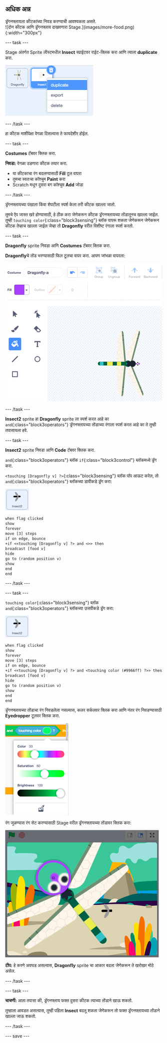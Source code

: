 ## अधिक अन्न

<div style="display: flex; flex-wrap: wrap">
<div style="flex-basis: 200px; flex-grow: 1; margin-right: 15px;">
ड्रॅगनफ्लायला कीटकांच्या निवड करण्याची आवश्यकता असते.
</div>
<div>
![दोन कीटक आणि ड्रॅगनफ्लाय दाखवणारा Stage.](images/more-food.png){:width="300px"}
</div>
</div>

--- task ---

Stage अंतर्गत Sprite लीस्टमधील **Insect** स्प्राईटवर राईट-क्लिक करा आणि त्याला **duplicate** करा.

![कीटक स्प्राईटसह Sprite लीस्ट निवडलेली आहे आणि ती मेनूमध्ये 'डुप्लीकेट' हायलाइट केलेली आहे.](images/duplicate-insect.png)

--- /task ---

हा कीटक माशीपेक्षा वेगळा दिसल्यास ते फायदेशीर होईल.

--- task ---

**Costumes** टॅबवर क्लिक करा.

**निवडा:** वेगळा उडणारा कीटक तयार करा.
+ या कीटकाचा रंग बदलण्यासाठी **Fill** टूल वापरा
+ तुमचा स्वतःचा कॉश्चुम **Paint** करा
+ Scratch मधून दुसरा बग कॉश्चुम **Add** जोडा

--- /task ---

ड्रॅगनफ्लायच्या पंखाला किंवा शेपटीला स्पर्श केला तरी कीटक खाल्ला जातो.

तुमचे ऍप जास्त खरे होण्यासाठी, हे ठीक करा जेणेकरून कीटक ड्रॅगनफ्लायच्या तोंडातूनच खाल्ला जाईल. तुम्ही `touching color`{:class="block3sensing"} ब्लॉक वापरू शकता जेणेकरून जेणेकरून कीटक तेव्हाच खाल्ला जाईल जेव्हा तो **Dragonfly** वरील विशीष्ट रंगाला स्पर्श करतो.

--- task ---

**Dragonfly** sprite निवडा आणि **Costumes** टॅबवर क्लिक करा.

**Dragonfly**चे तोंड भरण्यासाठी फिल टूलचा वापर करा. आपण जांभळा वापरला:

![Fill टूलसह Paint एडिटर निवडलेला आहे आणि ड्रॅगनफ्लाय कॉश्चुम जांभळ्या तोंडाचा आहे.](images/dragonfly-mouth-colour.png)

--- /task ---

**Insect2** sprite हा **Dragonfly** sprite ला स्पर्श करत आहे का `and`{:class="block3operators"} ड्रॅगनफ्लायच्या तोंडाच्या रंगाला स्पर्श करत आहे का ते तुम्ही तपासायला हवे.

--- task ---

**Insect2** sprite निवडा आणि **Code** टॅबवर क्लिक करा.

`and`{:class="block3operators"} ब्लॉक `if`{:class="block3control"} ब्लॉकमध्ये ड्रॅग करा.

`<touching [Dragonfly v] ?>`{:class="block3sensing"} ब्लॉक पॉप आऊट करेल, तो `and`{:class="block3operators"} ब्लॉकच्या डावीकडे ड्रॅग करा:

![](images/insect2-icon.png)

```blocks3
when flag clicked
show
forever
move [3] steps 
if on edge, bounce
+if <<touching [Dragonfly v] ?> and <>> then
broadcast [food v]
hide
go to (random position v)
show
end
end
```

--- /task ---

--- task ---

`touching color`{:class="block3sensing"} ब्लॉक `and`{:class="block3operators"} ब्लॉकच्या उजवीकडे ड्रॅग करा:

![](images/insect2-icon.png)

```blocks3
when flag clicked
show
forever
move [3] steps
if on edge, bounce
+if <<touching [Dragonfly v] ?> and <touching color (#9966ff) ?>> then
broadcast [food v]
hide
go to (random position v)
show
end
end
```

ड्रॅगनफ्लायच्या तोंडाचा रंग निवडलेला नसल्यास, कलर सर्कलवर क्लिक करा आणि नंतर रंग निवडण्यासाठी **Eyedropper** टूलवर क्लिक करा.

![Eyedropper टूलसह कलर सर्कल मेनू.](images/colour-eyedropper.png)

रंग जुळण्यास रंग सेट करण्यासाठी Stage वरील ड्रॅगनफ्लायच्या तोंडावर क्लिक करा:

![ड्रॅगनफ्लायच्या जांभळ्या तोंडावर रंग निवडलेले हायलाइटर असलेले eyedropper टूल.](images/colour-select.png)

**टीप:** हे करणे अवघड असल्यास, **Dragonfly** sprite चा आकार बदला जेणेकरून ते खरोखर मोठे असेल.

--- /task ---

--- task ---

**चाचणी:** आता तपासा की, ड्रॅगनफ्लाय फक्त दुसरा कीटक त्याच्या तोंडाने खाऊ शकतो.

तुम्हाला आवडत असल्यास, तुम्ही पहिला **Insect** बदलू शकता जेणेकरून तो फक्त ड्रॅगनफ्लायच्या तोंडाने खाल्ला जाऊ शकतो.

--- /task ---

--- save ---

